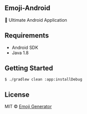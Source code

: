 ## Emoji-Android
:tada: Ultimate Android Application

## Requirements

- Android SDK
- Java 1.8

## Getting Started

```
$ ./gradlew clean :app:installDebug
```

## License
MIT &copy; [Emoji Generator](https://emoji.pine.moe/)
